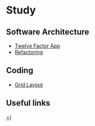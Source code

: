 # Study

## Software Architecture
    
 - [Twelve Factor App](./software-architecture/twelve-factor-app.md)
 - [Refactoring](./software-architecture/refactoring/intro.md)
 
## Coding

 - [Grid Layout](./coding/grid-layout/README.md)
 
## Useful links

[=)](./useful-links.md)
